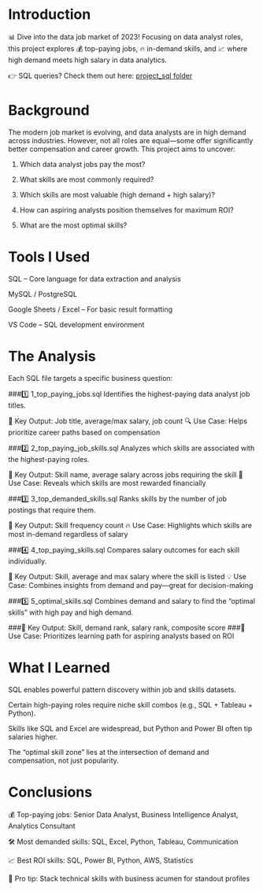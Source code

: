 # Introduction

📊 Dive into the data job market of 2023! Focusing on data analyst roles, this project explores 💰 top-paying jobs, 🔥 in-demand skills, and 📈 where high demand meets high salary in data analytics.

👉 SQL queries? Check them out here: [project_sql folder](/project_sql/)

# Background

The modern job market is evolving, and data analysts are in high demand across industries. However, not all roles are equal—some offer significantly better compensation and career growth. This project aims to uncover:

1. Which data analyst jobs pay the most?

2. What skills are most commonly required?

3. Which skills are most valuable (high demand + high salary)?

4. How can aspiring analysts position themselves for maximum ROI?

5. What are the most optimal skills?

# Tools I Used

SQL – Core language for data extraction and analysis

MySQL / PostgreSQL

Google Sheets / Excel – For basic result formatting

VS Code – SQL development environment

# The Analysis

Each SQL file targets a specific business question:

###1️⃣ 1_top_paying_jobs.sql
Identifies the highest-paying data analyst job titles.

📍 Key Output: Job title, average/max salary, job count
🔍 Use Case: Helps prioritize career paths based on compensation

###2️⃣ 2_top_paying_job_skills.sql
Analyzes which skills are associated with the highest-paying roles.

📍 Key Output: Skill name, average salary across jobs requiring the skill
🎯 Use Case: Reveals which skills are most rewarded financially

###3️⃣ 3_top_demanded_skills.sql
Ranks skills by the number of job postings that require them.

📍 Key Output: Skill frequency count
🔥 Use Case: Highlights which skills are most in-demand regardless of salary

###4️⃣ 4_top_paying_skills.sql
Compares salary outcomes for each skill individually.

📍 Key Output: Skill, average and max salary where the skill is listed
💡 Use Case: Combines insights from demand and pay—great for decision-making

###5️⃣ 5_optimal_skills.sql
Combines demand and salary to find the “optimal skills” with high pay and high demand.

###📍 Key Output: Skill, demand rank, salary rank, composite score
###🚀 Use Case: Prioritizes learning path for aspiring analysts based on ROI

# What I Learned

SQL enables powerful pattern discovery within job and skills datasets.

Certain high-paying roles require niche skill combos (e.g., SQL + Tableau + Python).

Skills like SQL and Excel are widespread, but Python and Power BI often tip salaries higher.

The “optimal skill zone” lies at the intersection of demand and compensation, not just popularity.

# Conclusions

💰 Top-paying jobs: Senior Data Analyst, Business Intelligence Analyst, Analytics Consultant

🛠️ Most demanded skills: SQL, Excel, Python, Tableau, Communication

📈 Best ROI skills: SQL, Power BI, Python, AWS, Statistics

🌟 Pro tip: Stack technical skills with business acumen for standout profiles
